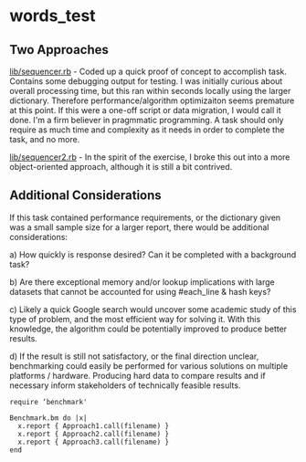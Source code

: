 # words_test

## Two Approaches

[lib/sequencer.rb](lib/sequencer.rb) - Coded up a quick proof of concept to accomplish task. Contains some debugging output for testing. I was initially curious about overall processing time, but this ran within seconds locally using the larger dictionary. Therefore performance/algorithm optimizaiton seems premature at this point.  If this were a one-off script or data migration, I would call it done.  I'm a firm believer in pragmmatic programming.  A task should only require as much time and complexity as it needs in order to complete the task, and no more.

[lib/sequencer2.rb](lib/sequencer1.rb) - In the spirit of the exercise, I broke this out into a more object-oriented approach, although it is still a bit contrived.

## Additional Considerations

If this task contained performance requirements, or the dictionary given was a small sample size for a larger report, there would be additional considerations:

a) How quickly is response desired? Can it be completed with a background task?  

b) Are there exceptional memory and/or lookup implications with large datasets that cannot be accounted for using #each_line & hash keys?   

c) Likely a quick Google search would uncover some academic study of this type of problem, and the most efficient way for solving it. With this knowledge, the algorithm could be potentially improved to produce better results.   

d) If the result is still not satisfactory, or the final direction unclear, benchmarking could easily be performed for various solutions on multiple platforms / hardware.  Producing hard data to compare results and if necessary inform stakeholders of technically feasible results.   

```
require ‘benchmark'

Benchmark.bm do |x|
  x.report { Approach1.call(filename) }
  x.report { Approach2.call(filename) }
  x.report { Approach3.call(filename) }
end
```


